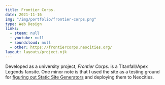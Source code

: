 ```yaml
---
title: Frontier Corps.
date: 2021-11-16
img: "/img/portfolio/frontier-corps.png"
type: Web Design
links:
  - steam: null
  - youtube: null
  - soundcloud: null
  - other: https://frontiercorps.neocities.org/
layout: layouts/project.njk
---
```

Developed as a university project, *Frontier Corps.* is a Titanfall/Apex Legends fansite. One minor note is that I used the site as a testing ground for [figuring out Static Site Generators](/blog/streamlining-web-development/) and deploying them to Neocities.